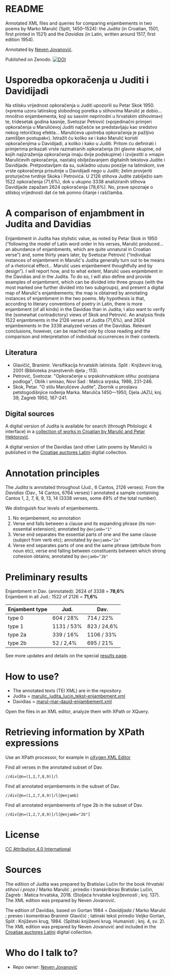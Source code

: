 # README #

Annotated XML files and queries for comparing enjambements in two poems by Marko Marulić (Split, 1450–1524): the *Judita* (in Croatian, 1501, first printed in 1521) and the *Davidias* (in Latin, written around 1517, first edition 1954).

Annotated by [Neven Jovanović](https://orcid.org/0000-0002-9119-399X).

Published on Zenodo.  [![DOI](https://zenodo.org/badge/336521231.svg)](https://zenodo.org/badge/latestdoi/336521231)

# Usporedba opkoračenja u Juditi i Davidijadi

Na stilsku vrijednost opkoračenja u Juditi upozorili su Petar Skok 1950. (»prema uzoru latinskog slobodnog poretka u stihovima Marulić je dobio... mnoštvo enjambementa, koji su sasvim neprirodni u hrvatskim stihovima«) te, tridesetak godina kasnije, Svetozar Petrović (»pojedinačni primjeri opkoračenja u Marulićevoj Juditi najčešće se predstavljaju kao sredstvo nekog retoričkog efekta... Marulićeva upotreba opkoračenja je pažljivo zamišljen postupak«). Istražit ću koliko se i kako Marulić koristi opkoračenjima u Davidijadi, a koliko i kako u Juditi. Pritom ću definirati i primjerima prikazati vrste razmatranih opkoračenja (tri glavne skupine, od kojih najizraženija opkoračenja imaju dvije podskupine) i izvijestiti o »mapi« Marulićevih opkoračenja, nastaloj obilježavanjem digitalnih tekstova Judite i Davidijade. Pretpostavljam da su, sukladno uzusu poezije na latinskom, sve vrste opkoračenja prisutnije u Davidijadi nego u Juditi; želim provjeriti proturječne tvrdnje Skoka i Petrovića. U 2126 stihova Judite zabilježio sam 1522 opkoračenja (71,6%), dok u ukupno 3338 analiziranih stihova Davidijade zapažam 2624 opkoračenja (78,6%). No, prave spoznaje o stilskoj vrijednosti dat će tek pomno čitanje i raščlamba.

# A comparison of enjambment in Judita and Davidias

Enjambment in Judita has stylistic value, as noted by Petar Skok in 1950 (“following the model of Latin word order in his verses, Marulić produced... an abundance of enjambments, which are quite unnatural in Croatian verse”) and, some thirty years later, by Svetozar Petrović
(“individual instances of enjambment in Marulić's Judita generally turn out to be means of a rhetorical effect... Marulić uses enjambement thoughtfully and by design”). I will report how, and
to what extent, Marulić uses enjambment in the Davidias and in the Judita. To do so, I will also define and provide examples of enjambment, which can be divided into three groups (with the most marked one further divided into two subgroups), and present a digital map of Marulić's enjambements; the map is obtained by annotating instances of enjambment in the two poems. My hypothesis is that, according to literary conventions of poetry in Latin, there is more
enjambment (of all kinds) in the Davidias than in Judita; I also want to verify the (somewhat contradictory) views of Skok and Petrović. An analysis finds 1522 enjambments in the 2126 verses of Judita (71,6%), and 2624 enjambements in the 3338 analyzed verses of the Davidias. Relevant conclusions, however, can be reached only by close reading and the comparison and interpretation of individual occurrences in their contexts.

## Literatura

+ Glavičić, Branimir. Versifikacija hrvatskih latinista. Split : Književni krug, 2001 (Biblioteka znanstvenih djela ; 113).
+ Petrović, Svetozar. "Opkoračenje u srpskohrvatskom stihu: postojana podloga", Oblik i smisao, Novi Sad : Matica srpska, 1986, 231-246.
+ Skok, Petar. "O stilu Marulićeve Judite", Zbornik u proslavu petstogodišnjice rođenja Marka. Marulića 1450—1950, Djela JAZU, knj. 39, Zagreb 1950, 167-241.

## Digital sources

A digital version of Judita is available for search (through Philologic 4 interface) in a [collection of works in Croatian by Marulić and Petar Hektorović](http://solr.ffzg.hr/philo4/hrvatski/).

A digital version of the Davidias (and other Latin poems by Marulić) is published in the [Croatiae auctores Latini](http://croala.ffzg.unizg.hr) digital collection.


# Annotation principles #

The *Judita* is annotated throughout (Jud., 6 Cantos, 2126 verses). From the *Davidias* (Dav., 14 Cantos, 6764 verses) I annotated a sample containing Cantos 1, 2, 7, 8, 9, 13, 14 (3338 verses, some 49% of the total number).

We distinguish four levels of enjambements.

1. No enjambement, no annotation
2. Verse end falls between a clause and its expanding phrase (its non-essential extension); annotated by `@enjamb="1"`
3. Verse end separates the essential parts of one and the same clause (subject from verb etc); annotated by `@enjamb="2a"`
4. Verse end separates parts of one and the same phrase (attribute from noun etc), verse end falling between constituents between which strong cohesion obtains; annotated by `@enjamb="2b"`

# Preliminary results #

Enjambment in Dav. (annotated): 2624 of 3338 = **78,6%**  
Enjambent in all Jud.: 1522 of 2126 = **71,6%**

| Enjambent type | Jud. | Dav. |
|---- |--- |--- |
| type 0 | 604 / 28% | 714 / 22% |
| type 1 | 1131 / 53% | 823 / 24,6% |
| type 2a | 339 / 16% | 1106 / 33% |
| type 2b | 52 / 2,4% | 695 / 21% |


See more updates and details on the special [results page](results.md).


# How to use? #

* The annotated texts (TEI XML) are in the repository. 
* Judita = [marulic_judita_lucin_tekst-enjambement.xml](marulic_judita_lucin_tekst-enjambement.xml)
* Davidias = [marul-mar-dauid-enjambement.xml](marul-mar-dauid-enjambement.xml)

Open the files in an XML editor, analyze them with XPath or XQuery.

# Retrieving information by XPath expressions #

Use an XPath processor, for example in [oXygen XML Editor](https://www.oxygenxml.com/doc/versions/23.0/ug-editor/topics/running-xpath-expressions.html)

Find all verses in the annotated subset of Dav.

```xpath
//div[@n=(1,2,7,8,9)]/l
```

Find all annotated enjambements in the subset of Dav.

```xpath
//div[@n=(1,2,7,8,9)]/l[@enjamb]
```

Find all annotated enjambements of type 2b in the subset of Dav.

```xpath
//div[@n=(1,2,7,8,9)]/l[@enjamb="2b"]
```

# License #

[CC Attribution 4.0 International](LICENSE.md)



# Sources #

The edition of Judita was prepared by Bratislav Lučin for the book *Hrvatski stihovi i proza* / Marko Marulić ; priredio i transkribirao Bratislav Lučin, Zagreb : Matica hrvatska, 2018. (Stoljeća hrvatske književnosti ; knj. 137). The XML edition was prepared by Neven Jovanović.

The edition of Davidias, based on Gortan 1984 = *Davidijada* / Marko Marulić ; preveo i komentirao Branimir Glavičić ; latinski tekst priredio Veljko Gortan, Split : Književni krug, 1984. (Splitski književni krug. Humanisti ; knj. 4, sv. 2). The XML edition was prepared by Neven Jovanović and included in the [Croatiae auctores Latini](http://croala.ffzg.unizg.hr) digital collection.

# Who do I talk to? #

* Repo owner: [Neven Jovanović](https://orcid.org/0000-0002-9119-399X)


